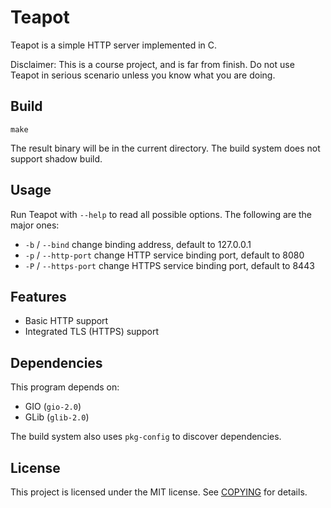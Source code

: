 # Teapot

Teapot is a simple HTTP server implemented in C.

Disclaimer: This is a course project, and is far from finish. Do not use Teapot in serious scenario unless you know what you are doing.

## Build

```shell
make
```

The result binary will be in the current directory. The build system does not support shadow build.

## Usage

Run Teapot with `--help` to read all possible options. The following are the major ones:

- `-b` / `--bind` change binding address, default to 127.0.0.1
- `-p` / `--http-port` change HTTP service binding port, default to 8080
- `-P` / `--https-port` change HTTPS service binding port, default to 8443

## Features

- Basic HTTP support
- Integrated TLS (HTTPS) support

## Dependencies

This program depends on:

- GIO (`gio-2.0`)
- GLib (`glib-2.0`)

The build system also uses `pkg-config` to discover dependencies.

## License

This project is licensed under the MIT license. See [COPYING](COPYING) for details.
